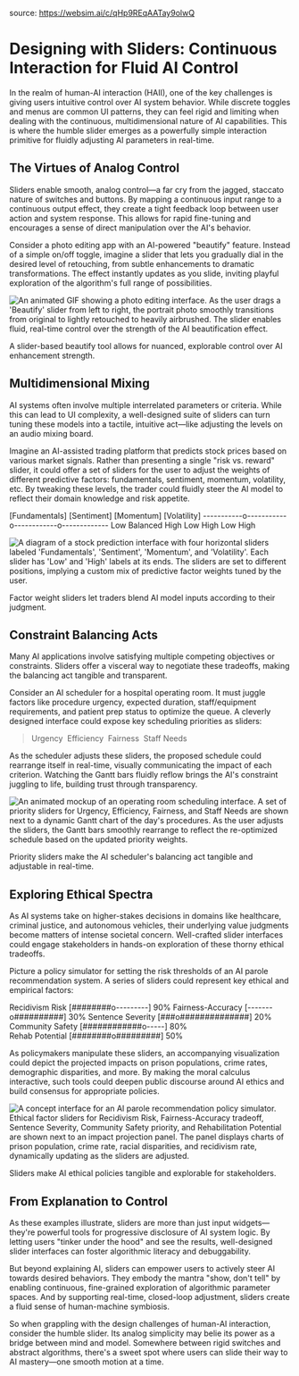
source: https://websim.ai/c/qHp9REqAATay9olwQ

# Designing with Sliders: Continuous Interaction for Fluid AI Control

In the realm of human-AI interaction (HAII), one of the key challenges is giving users intuitive control over AI system behavior. While discrete toggles and menus are common UI patterns, they can feel rigid and limiting when dealing with the continuous, multidimensional nature of AI capabilities. This is where the humble slider emerges as a powerfully simple interaction primitive for fluidly adjusting AI parameters in real-time.

## The Virtues of Analog Control

Sliders enable smooth, analog control—a far cry from the jagged, staccato nature of switches and buttons. By mapping a continuous input range to a continuous output effect, they create a tight feedback loop between user action and system response. This allows for rapid fine-tuning and encourages a sense of direct manipulation over the AI's behavior.

Consider a photo editing app with an AI-powered "beautify" feature. Instead of a simple on/off toggle, imagine a slider that lets you gradually dial in the desired level of retouching, from subtle enhancements to dramatic transformations. The effect instantly updates as you slide, inviting playful exploration of the algorithm's full range of possibilities.

![An animated GIF showing a photo editing interface. As the user drags a 'Beautify' slider from left to right, the portrait photo smoothly transitions from original to lightly retouched to heavily airbrushed. The slider enables fluid, real-time control over the strength of the AI beautification effect.](https://dplmi.mit.edu/course-4.601/beautify-slider.gif)

A slider-based beautify tool allows for nuanced, explorable control over AI enhancement strength.

## Multidimensional Mixing

AI systems often involve multiple interrelated parameters or criteria. While this can lead to UI complexity, a well-designed suite of sliders can turn tuning these models into a tactile, intuitive act—like adjusting the levels on an audio mixing board.

Imagine an AI-assisted trading platform that predicts stock prices based on various market signals. Rather than presenting a single "risk vs. reward" slider, it could offer a set of sliders for the user to adjust the weights of different predictive factors: fundamentals, sentiment, momentum, volatility, etc. By tweaking these levels, the trader could fluidly steer the AI model to reflect their domain knowledge and risk appetite.

[Fundamentals]   [Sentiment]   [Momentum]    [Volatility] 
    -----------o-----------o------------o-------------
    Low    Balanced   High   Low   High   Low   High

![A diagram of a stock prediction interface with four horizontal sliders labeled 'Fundamentals', 'Sentiment', 'Momentum', and 'Volatility'. Each slider has 'Low' and 'High' labels at its ends. The sliders are set to different positions, implying a custom mix of predictive factor weights tuned by the user.](https://dplmi.mit.edu/course-4.601/factor-sliders.png)

Factor weight sliders let traders blend AI model inputs according to their judgment.

## Constraint Balancing Acts

Many AI applications involve satisfying multiple competing objectives or constraints. Sliders offer a visceral way to negotiate these tradeoffs, making the balancing act tangible and transparent.

Consider an AI scheduler for a hospital operating room. It must juggle factors like procedure urgency, expected duration, staff/equipment requirements, and patient prep status to optimize the queue. A cleverly designed interface could expose key scheduling priorities as sliders:

> Urgency  Efficiency  Fairness  Staff Needs 

As the scheduler adjusts these sliders, the proposed schedule could rearrange itself in real-time, visually communicating the impact of each criterion. Watching the Gantt bars fluidly reflow brings the AI's constraint juggling to life, building trust through transparency.

![An animated mockup of an operating room scheduling interface. A set of priority sliders for Urgency, Efficiency, Fairness, and Staff Needs are shown next to a dynamic Gantt chart of the day's procedures. As the user adjusts the sliders, the Gantt bars smoothly rearrange to reflect the re-optimized schedule based on the updated priority weights.](https://dplmi.mit.edu/course-4.601/or-schedule-sliders.gif)

Priority sliders make the AI scheduler's balancing act tangible and adjustable in real-time.

## Exploring Ethical Spectra

As AI systems take on higher-stakes decisions in domains like healthcare, criminal justice, and autonomous vehicles, their underlying value judgments become matters of intense societal concern. Well-crafted slider interfaces could engage stakeholders in hands-on exploration of these thorny ethical tradeoffs.

Picture a policy simulator for setting the risk thresholds of an AI parole recommendation system. A series of sliders could represent key ethical and empirical factors:

Recidivism Risk    [########o---------]  90%
Fairness-Accuracy  [-------o##########]  30%
Sentence Severity  [###o##############]  20%
Community Safety   [############o-----]  80%  
Rehab Potential    [########o#########]  50%

As policymakers manipulate these sliders, an accompanying visualization could depict the projected impacts on prison populations, crime rates, demographic disparities, and more. By making the moral calculus interactive, such tools could deepen public discourse around AI ethics and build consensus for appropriate policies.

![A concept interface for an AI parole recommendation policy simulator. Ethical factor sliders for Recidivism Risk, Fairness-Accuracy tradeoff, Sentence Severity, Community Safety priority, and Rehabilitation Potential are shown next to an impact projection panel. The panel displays charts of prison population, crime rate, racial disparities, and recidivism rate, dynamically updating as the sliders are adjusted.](https://dplmi.mit.edu/course-4.601/parole-policy-sliders.png)

Sliders make AI ethical policies tangible and explorable for stakeholders.

## From Explanation to Control

As these examples illustrate, sliders are more than just input widgets—they're powerful tools for progressive disclosure of AI system logic. By letting users "tinker under the hood" and see the results, well-designed slider interfaces can foster algorithmic literacy and debuggability.

But beyond explaining AI, sliders can empower users to actively steer AI towards desired behaviors. They embody the mantra "show, don't tell" by enabling continuous, fine-grained exploration of algorithmic parameter spaces. And by supporting real-time, closed-loop adjustment, sliders create a fluid sense of human-machine symbiosis.

So when grappling with the design challenges of human-AI interaction, consider the humble slider. Its analog simplicity may belie its power as a bridge between mind and model. Somewhere between rigid switches and abstract algorithms, there's a sweet spot where users can slide their way to AI mastery—one smooth motion at a time.